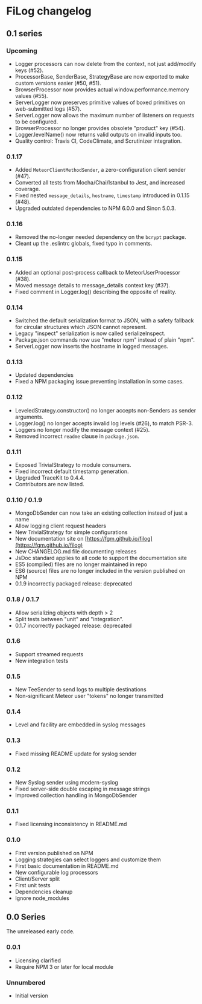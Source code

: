 # FiLog changelog
## 0.1 series

### Upcoming

* Logger processors can now delete from the context, not just add/modify keys (#52).
* ProcessorBase, SenderBase, StrategyBase are now exported to make custom versions easier (#50, #51).
* BrowserProcessor now provides actual window.performance.memory values (#55).
* ServerLogger now preserves primitive values of boxed primitives on web-submitted logs (#57).
* ServerLogger now allows the maximum number of listeners on requests to be configured.
* BrowserProcessor no longer provides obsolete "product" key (#54).
* Logger.levelName() now returns valid outputs on invalid inputs too.
* Quality control: Travis CI, CodeClimate, and Scrutinizer integration.

### 0.1.17

* Added `MeteorClientMethodSender`, a zero-configuration client sender (#47).
* Converted all tests from Mocha/Chai/Istanbul to Jest, and increased coverage.
* Fixed nested `message_details`, `hostname`, `timestamp` introduced in 0.1.15 (#48).
* Upgraded outdated dependencies to NPM 6.0.0 and Sinon 5.0.3.

### 0.1.16

* Removed the no-longer needed dependency on the `bcrypt` package.
* Cleant up the .eslintrc globals, fixed typo in comments.

### 0.1.15

* Added an optional post-process callback to MeteorUserProcessor (#38).
* Moved message details to message_details context key (#37).
* Fixed comment in Logger.log() describing the opposite of reality.

### 0.1.14

* Switched the default serialization format to JSON, with a safety fallback for
  circular structures which JSON cannot represent.
* Legacy "inspect" serialization is now called serializeInspect.
* Package.json commands now use "meteor npm" instead of plain "npm".
* ServerLogger now inserts the hostname in logged messages.

### 0.1.13

* Updated dependencies
* Fixed a NPM packaging issue preventing installation in some cases.

### 0.1.12

* LeveledStrategy.constructor() no longer accepts non-Senders as sender arguments.
* Logger.log() no longer accepts invalid log levels (#26), to match PSR-3.
* Loggers no longer modify the message context (#25).
* Removed incorrect `readme` clause in `package.json`.

### 0.1.11

* Exposed TrivialStrategy to module consumers.
* Fixed incorrect default timestamp generation.
* Upgraded TraceKit to 0.4.4.
* Contributors are now listed.

### 0.1.10 / 0.1.9

* MongoDbSender can now take an existing collection instead of just a name
* Allow logging client request headers
* New TrivialStrategy for simple configurations
* New documentation site on [https://fgm.github.io/filog](https://fgm.github.io/filog)
* New CHANGELOG.md file documenting releases
* JsDoc standard applies to all code to support the documentation site
* ES5 (compiled) files are no longer maintained in repo
* ES6 (source) files are no longer included in the version published on NPM
* 0.1.9 incorrectly packaged release: deprecated

### 0.1.8 / 0.1.7

* Allow serializing objects with depth > 2
* Split tests between "unit" and "integration".
* 0.1.7 incorrectly packaged release: deprecated

### 0.1.6

* Support streamed requests
* New integration tests

### 0.1.5

* New TeeSender to send logs to multiple destinations
* Non-significant Meteor user "tokens" no longer transmitted

### 0.1.4

* Level and facility are embedded in syslog messages

### 0.1.3

* Fixed missing README update for syslog sender

### 0.1.2

* New Syslog sender using modern-syslog
* Fixed server-side double escaping in message strings
* Improved collection handling in MongoDbSender

### 0.1.1

* Fixed licensing inconsistency in README.md

### 0.1.0

* First version published on NPM
* Logging strategies can select loggers and customize them
* First basic documentation in README.md
* New configurable log processors
* Client/Server split
* First unit tests
* Dependencies cleanup
* Ignore node_modules


## 0.0 Series

The unreleased early code.
 
### 0.0.1

* Licensing clarified
* Require NPM 3 or later for local module

### Unnumbered

* Initial version
